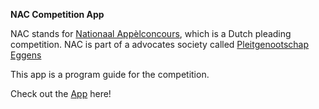 **NAC Competition App**

NAC stands for [Nationaal Appèlconcours](https://www.pleitwedstrijd.nl/), which is a Dutch pleading competition. NAC is part of a advocates society called [Pleitgenootschap Eggens](https://www.pleitgenootschap-eggens.nl/)

This app is a program guide for the competition.

Check out the [App](https://antonderegt.github.io/NAC-Competition/) here!
